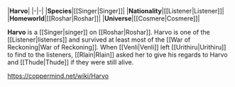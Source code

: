 |**Harvo**|
|-|-|
|**Species**|[[Singer\|Singer]]|
|**Nationality**|[[Listener\|Listener]]|
|**Homeworld**|[[Roshar\|Roshar]]|
|**Universe**|[[Cosmere\|Cosmere]]|

**Harvo** is a [[Singer\|singer]] on [[Roshar\|Roshar]].
Harvo is one of the [[Listener\|listeners]] and survived at least most of the [[War of Reckoning\|War of Reckoning]]. When [[Venli\|Venli]] left [[Urithiru\|Urithiru]] to find to the listeners, [[Rlain\|Rlain]] asked her to give his regards to Harvo and [[Thude\|Thude]] if they were still alive.



https://coppermind.net/wiki/Harvo